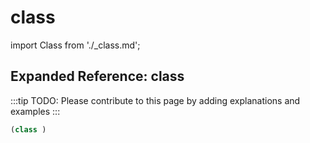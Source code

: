# class

import Class from './_class.md';

<Class />

## Expanded Reference: class

:::tip
TODO: Please contribute to this page by adding explanations and examples
:::

```lisp
(class )
```
